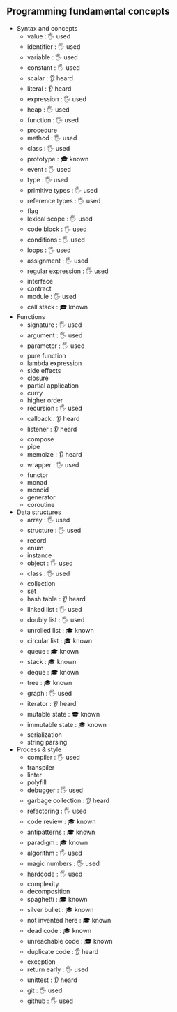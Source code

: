## Programming fundamental concepts

- Syntax and concepts
  - value : 🖐️ used
  - identifier : 🖐️ used
  - variable : 🖐️ used
  - constant : 🖐️ used
  - scalar : 👂 heard
  - literal : 👂 heard
  - expression : 🖐️ used
  - heap : 🖐️ used
  - function : 🖐️ used
  - procedure
  - method : 🖐️ used
  - class : 🖐️ used
  - prototype : 🎓 known
  - event : 🖐️ used
  - type : 🖐️ used
  - primitive types : 🖐️ used
  - reference types : 🖐️ used
  - flag
  - lexical scope : 🖐️ used
  - code block : 🖐️ used
  - conditions : 🖐️ used
  - loops : 🖐️ used
  - assignment : 🖐️ used
  - regular expression : 🖐️ used
  - interface 
  - contract
  - module : 🖐️ used
  - call stack : 🎓 known
- Functions
  - signature : 🖐️ used
  - argument : 🖐️ used
  - parameter : 🖐️ used
  - pure function
  - lambda expression
  - side effects
  - closure
  - partial application
  - curry
  - higher order
  - recursion : 🖐️ used
  - callback : 👂 heard
  - listener : 👂 heard
  - compose
  - pipe
  - memoize : 👂 heard
  - wrapper : 🖐️ used
  - functor
  - monad
  - monoid
  - generator
  - coroutine
- Data structures
  - array : 🖐️ used
  - structure : 🖐️ used
  - record 
  - enum
  - instance
  - object : 🖐️ used
  - class : 🖐️ used
  - collection
  - set
  - hash table : 👂 heard
  - linked list : 🖐️ used
  - doubly list : 🖐️ used
  - unrolled list : 🎓 known
  - circular list : 🎓 known
  - queue : 🎓 known
  - stack : 🎓 known
  - deque : 🎓 known
  - tree : 🎓 known
  - graph : 🖐️ used
  - iterator : 👂 heard
  - mutable state : 🎓 known
  - immutable state : 🎓 known
  - serialization
  - string parsing
- Process & style
  - compiler : 🖐️ used
  - transpiler 
  - linter
  - polyfill
  - debugger : 🖐️ used
  - garbage collection : 👂 heard
  - refactoring : 🖐️ used
  - code review : 🎓 known
  - antipatterns : 🎓 known
  - paradigm : 🎓 known
  - algorithm : 🖐️ used
  - magic numbers : 🖐️ used
  - hardcode : 🖐️ used
  - complexity
  - decomposition
  - spaghetti : 🎓 known
  - silver bullet : 🎓 known
  - not invented here : 🎓 known
  - dead code : 🎓 known
  - unreachable code : 🎓 known
  - duplicate code : 👂 heard
  - exception
  - return early : 🖐️ used
  - unittest : 👂 heard
  - git : 🖐️ used
  - github : 🖐️ used
